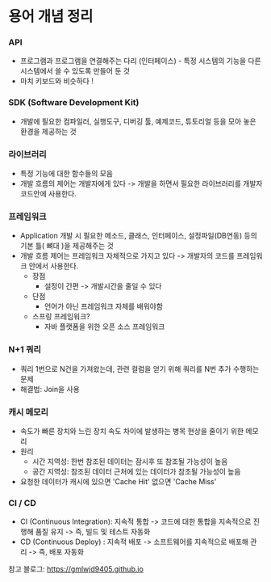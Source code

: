 # 용어 개념 정리

### API

* 프로그램과 프로그램을 연결해주는 다리 (인터페이스) - 특정 시스템의 기능을 다른 시스템에서 쓸 수 있도록 만들어 둔 것
* 마치 키보드와 비슷하다 !

### SDK (Software Development Kit)

* 개발에 필요한 컴파일러, 실행도구, 디버깅 툴, 예제코드, 튜토리얼 등을 모아 놓은 환경을 제공하는 것

### 라이브러리

* 특정 기능에 대한 함수들의 모음
* 개발 흐름의 제어는 개발자에게 있다 -> 개발을 하면서 필요한 라이브러리를 개발자 코드안에 사용한다.

### 프레임워크

* Application 개발 시 필요한 메소드, 클래스, 인터페이스, 설정파일(DB연동) 등의 기본 틀( 뼈대 )을 제공해주는 것
* 개발 흐름 제어는 프레임워크 자체적으로 가지고 있다 -> 개발자의 코드를 프레임워크 안에서 사용한다.
    * 장점 
        * 설정이 간편 -> 개발시간을 줄일 수 있다
    * 단점
        * 언어가 아닌 프레임워크 자체를 배워야함
    * 스프링 프레임워크?
        * 자바 플랫폼을 위한 오픈 소스 프레임워크

### N+1 쿼리

* 쿼리 1번으로 N건을 가져왔는데, 관련 컬럼을 얻기 위해 쿼리를 N번 추가 수행하는 문제
* 해결법: Join을 사용

### 캐시 메모리

* 속도가 빠른 장치와 느린 장치 속도 차이에 발생하는 병목 현상을 줄이기 위한 메모리
* 원리
    * 시간 지역성: 한번 참조된 데이터는 잠시후 또 참조될 가능성이 높음
    * 공간 지역성: 참조된 데이터 근처에 있는 데이터가 참조될 가능성이 높음
* 요청한 데이터가 캐시에 있으면 'Cache Hit' 없으면 'Cache Miss'

### CI / CD

* CI (Continuous Integration): 지속적 통합 -> 코드에 대한 통합을 지속적으로 진행해 품질 유지 -> 즉, 빌드 및 테스트 자동화
* CD (Continuous Deploy) : 지속적 배포 -> 소프트웨어를 지속적으로 배포해 관리 -> 즉, 배포 자동화

참고 블로그: https://gmlwjd9405.github.io